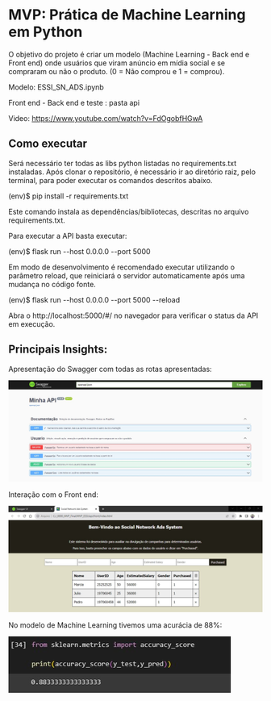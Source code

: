 # MVP: Prática de Machine Learning em Python 

O objetivo do projeto é criar um modelo (Machine Learning - Back end e Front end) onde usuários que viram anúncio em mídia social e se compraram ou não o produto. (0 = Não comprou e 1 = comprou).

Modelo: ESSI_SN_ADS.ipynb

Front end - Back end e teste : pasta api

Video: https://www.youtube.com/watch?v=FdOgobfHGwA

## Como executar

Será necessário ter todas as libs python listadas no requirements.txt instaladas. Após clonar o repositório, é necessário ir ao diretório raiz, pelo terminal, para poder executar os comandos descritos abaixo.

(env)$ pip install -r requirements.txt

Este comando instala as dependências/bibliotecas, descritas no arquivo requirements.txt.

Para executar a API basta executar:

(env)$ flask run --host 0.0.0.0 --port 5000

Em modo de desenvolvimento é recomendado executar utilizando o parâmetro reload, que reiniciará o servidor automaticamente após uma mudança no código fonte.

(env)$ flask run --host 0.0.0.0 --port 5000 --reload

Abra o http://localhost:5000/#/ no navegador para verificar o status da API em execução.

## Principais Insights:

Apresentação do Swagger com todas as rotas apresentadas:

![API](img/api_swagger.jpg)

Interação com o Front end:

![API](img/front_api.jpg)

No modelo de Machine Learning tivemos uma acurácia de 88%:

![API](img/acuracia.jpg)
